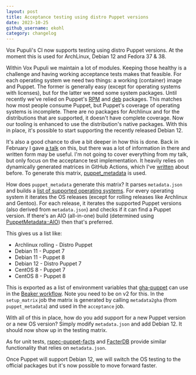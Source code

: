 ```yaml
---
layout: post
title: Acceptance testing using distro Puppet versions
date: 2023-10-25
github_username: ekohl
category: changelog
---
```


Vox Pupuli's CI now supports testing using distro Puppet versions.
At the moment this is used for ArchLinux, Debian 12 and Fedora 37 & 38.

Within Vox Pupuli we maintain a lot of modules.
Keeping those healthy is a challenge and having working acceptance tests makes that feasible.
For each operating system we need two things: a working (container) image and Puppet.
The former is generally easy (except for operating systems with licenses), but for the latter we need some system packages.
Until recently we've relied on Puppet's [RPM](https://yum.puppet.com/) and [deb](https://apt.puppet.com/) packages.
This matches how most people consume Puppet, but Puppet's coverage of operating systems is incomplete.
There are no packages for Archlinux and for the distributions that are supported, it doesn't have complete coverage.
Now our tooling is enhanced to use the distribution's native packages.
With this in place, it's possible to start supporting the recently released Debian 12.

It's also a good chance to dive a bit deeper in how this is done.
Back in February I gave [a talk](https://cfp.cfgmgmtcamp.org/2023/talk/DWBWFX/) on this, but there was a lot of information in there and written form may be useful.
I'm not going to cover everything from my talk, but only focus on the acceptance test implementation.
It heavily relies on dynamically generated matrices in GitHub Actions, which I've [written](https://partial.solutions/2023/advanced-matrix-testing-with-github-actions.html) about before.
To generate this matrix, [puppet_metadata](https://github.com/voxpupuli/puppet_metadata) is used.

How does `puppet_metadata` generate this matrix?
It parses `metadata.json` and builds a [list of supported operating systems](https://github.com/voxpupuli/puppet_metadata/blob/ff57b5e1fbc5ea09c6d4e5ca91e8e983f56d5585/lib/puppet_metadata/github_actions.rb#L50-L75).
For every operating system it iterates the OS releases (except for rolling releases like Archlinux and Gentoo).
For each release, it iterates the supported Puppet versions (also derived from `metadata.json`) and checks if it can find a Puppet version.
If there's an AIO (all-in-one) build (determined using [PuppetMetadata::AIO](https://github.com/voxpupuli/puppet_metadata/blob/master/lib/puppet_metadata/aio.rb)) then that's preferred.

This gives us a list like:

* Archlinux rolling - Distro Puppet
* Debian 11 - Puppet 7
* Debian 11 - Puppet 8
* Debian 12 - Distro Puppet 7
* CentOS 8 - Puppet 7
* CentOS 8 - Puppet 8

This is exported as a list of environment variables that [gha-puppet](https://github.com/voxpupuli/gha-puppet) can use in the [Beaker workflow](https://github.com/voxpupuli/gha-puppet/blob/v2/.github/workflows/beaker.yml).
Note you need to be on v2 for this.
In the `setup_matrix` job the matrix is generated by calling `metadata2gha` (from `puppet_metadata`) and used in the `acceptance` job.

With all of this in place, how do you add support for a new Puppet version or a new OS version?
Simply modify `metadata.json` and add Debian 12.
It should now show up in the testing matrix.

As for unit tests, [rspec-puppet-facts](https://github.com/voxpupuli/rspec-puppet-facts) and [FacterDB](https://github.com/voxpupuli/facterdb) provide similar functionality that relies on `metadata.json`.

Once Puppet will support Debian 12, we will switch the OS testing to the official packages but it's now possible to move forward faster.
